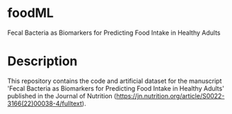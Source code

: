 # foodML
Fecal Bacteria as Biomarkers for Predicting Food Intake in Healthy Adults

# Description
This repository contains the code and artificial dataset for the manuscript 'Fecal Bacteria as Biomarkers for Predicting Food Intake in Healthy Adults' published in the Journal of Nutrition (https://jn.nutrition.org/article/S0022-3166(22)00038-4/fulltext).
